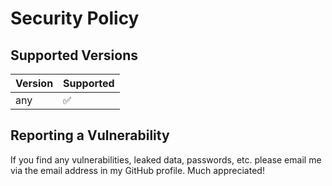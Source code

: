 # Security Policy

## Supported Versions

| Version | Supported          |
| ------- | ------------------ |
| any     | :white_check_mark: |

## Reporting a Vulnerability

If you find any vulnerabilities, leaked data, passwords, etc. please email me via the email address in my GitHub profile. Much appreciated!
